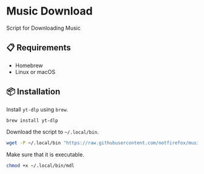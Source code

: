 # Music Download
Script for Downloading Music

## :clipboard: Requirements 
- Homebrew
- Linux or macOS

## :package: Installation
Install `yt-dlp` using `brew`.
```sh
brew install yt-dlp
```

Download the script to `~/.local/bin`.
```sh
wget -P ~/.local/bin "https://raw.githubusercontent.com/notfirefox/music-download/main/mdl"
```

Make sure that it is executable.
```sh
chmod +x ~/.local/bin/mdl
```
